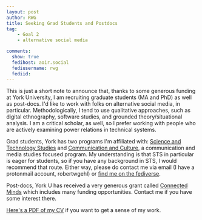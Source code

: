 ```yaml
---
layout: post
author: RWG
title: Seeking Grad Students and Postdocs
tag:
    - Goal 2
    - alternative social media

comments: 
  show: true
  fedihost: aoir.social
  fediusername: rwg
  fediid:
---
```

This is just a short note to announce that, thanks to some generous funding at York University, I am recruiting graduate students (MA and PhD) as well as post-docs. I'd like to work with folks on alternative social media, in particular. Methodologically, I tend to use qualitative approaches, such as digital ethnography, software studies, and grounded theory/situational analysis. I am a critical scholar, as well, so I prefer working with people who are actively examining power relations in technical systems.

Grad students, York has two programs I'm affiliated with: [Science and Technology Studies](https://www.yorku.ca/gradstudies/sts/) and [Communication and Culture](https://www.yorku.ca/gradstudies/cmct/), a communication and media studies focused program. My understanding is that STS in particular is eager for students, so if you have any background in STS, I would recommend that route. Either way, please do contact me via email (I have a protonmail account, robertwgehl) or [find me on the fediverse](https://aoir.social/@rwg).

Post-docs, York U has received a very generous grant called [Connected Minds](https://www.yorku.ca/research/connected-minds/opportunities/) which includes many funding opportunities. Contact me if you have some interest there.

[Here's a PDF of my CV](https://www.robertwgehl.org/text/gehl_vita.pdf) if you want to get a sense of my work.
